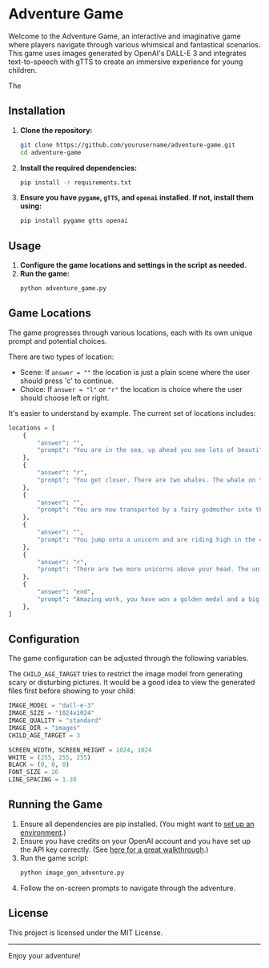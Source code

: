 # Adventure Game

Welcome to the Adventure Game, an interactive and imaginative game where players navigate through various whimsical and fantastical scenarios. This game uses images generated by OpenAI's DALL-E 3 and integrates text-to-speech with gTTS to create an immersive experience for young children.

The

## Installation

1. **Clone the repository:**
    ```sh
    git clone https://github.com/yourusername/adventure-game.git
    cd adventure-game
    ```

2. **Install the required dependencies:**
    ```sh
    pip install -r requirements.txt
    ```

3. **Ensure you have `pygame`, `gTTS`, and `openai` installed. If not, install them using:**
    ```sh
    pip install pygame gtts openai
    ```

## Usage

1. **Configure the game locations and settings in the script as needed.**
2. **Run the game:**
    ```sh
    python adventure_game.py
    ```

## Game Locations

The game progresses through various locations, each with its own unique prompt and potential choices.

There are two types of location:

- Scene: If `answer = ""` the location is just a plain scene where the user should press 'c' to continue.
- Choice: If `answer = "l"` or `"r"` the location is choice where the user should choose left or right.

It's easier to understand by example. The current set of locations includes:

```python
locations = [
    {
        "answer": "",
        "prompt": "You are in the sea, up ahead you see lots of beautiful whales swimming.",
    },
    {
        "answer": "r",
        "prompt": "You get closer. There are two whales. The whale on the left is a humpback whale with skateboards. The whale on the right is a blue whale with roller skates. Which whale do you want to ride?",
    },
    {
        "answer": "",
        "prompt": "You are now transported by a fairy godmother into the sky.",
    },
    {
        "answer": "",
        "prompt": "You jump onto a unicorn and are riding high in the clouds.",
    },
    {
        "answer": "r",
        "prompt": "There are two more unicorns above your head. The unicorn on the left is covered with unicorn dust. The unicorn on the right is covered with wee wee and poo poo. Which unicorn do you choose?",
    },
    {
        "answer": "end",
        "prompt": "Amazing work, you have won a golden medal and a big enormous rainbow lollipop with silver and gold. I hope you will play again. Goodbye.",
    },
]
```

## Configuration

The game configuration can be adjusted through the following variables.

The `CHILD_AGE_TARGET` tries to restrict the image model from generating scary or disturbing pictures. It would be a good idea to view the generated files first before showing to your child:

```python
IMAGE_MODEL = "dall-e-3"
IMAGE_SIZE = "1024x1024"
IMAGE_QUALITY = "standard"
IMAGE_DIR = "images"
CHILD_AGE_TARGET = 3

SCREEN_WIDTH, SCREEN_HEIGHT = 1024, 1024
WHITE = (255, 255, 255)
BLACK = (0, 0, 0)
FONT_SIZE = 26
LINE_SPACING = 1.38
```

## Running the Game

1. Ensure all dependencies are pip installed. (You might want to [set up an environment](https://docs.python.org/3/library/venv.html).)
2. Ensure you have credits on your OpenAI account and you have set up the API key correctly. (See [here for a great walkthrough](https://platform.openai.com/docs/quickstart).)
3. Run the game script:
    ```sh
    python image_gen_adventure.py
    ```
4. Follow the on-screen prompts to navigate through the adventure.

## License

This project is licensed under the MIT License.

---

Enjoy your adventure!